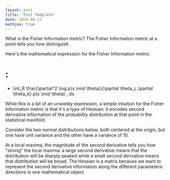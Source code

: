 ```yaml
---
layout: post
title: "Post Template"
date: 2024-06-13
mathjax: true
---
```


What is the Fisher Information metric? The Fisher Information metric at a point tells you how distinguish

Here's the mathematical expression for the Fisher Information metric:

: <math>
g_{jk}(\theta)
=
- \int_R
 \frac{\partial^2 \log p(x \mid \theta)}{\partial \theta_j \,\partial \theta_k}
 p(x \mid \theta) \, dx.
</math>

While this is a bit of an unwieldy expression, a simple intuition for the Fisher Information metric is that it's a type of Hessian: it encodes second derivative information of the probability distribution at that point in the statistical manifold. 

Consider the two normal distributions below, both centered at the origin, but one have unit variance and the other have a variance of 10.

At a local maxima, the magnitude of the second derivative tells you how "strong" the local maxima: a large second derivative means that the distribution will be sharply peaked while a small second derivative means that distribution will be broad. The Hessian is a matrix because we want to represent the second derivative information along the different parameteric directions in one mathematical object.